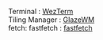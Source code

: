 Terminal : <a href="https://github.com/wez/wezterm">WezTerm</a><br>
Tiling Manager : <a href="https://github.com/glzr-io/glazewm">GlazeWM</a><br>
fetch: fastfetch : <a href="https://github.com/fastfetch-cli/fastfetch">fastfetch</a><br>

